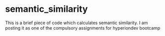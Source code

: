 # semantic_similarity
This is a brief piece of code which calculates semantic similarity. I am posting it as one of the compulsory assignments for hyperiondev bootcamp
